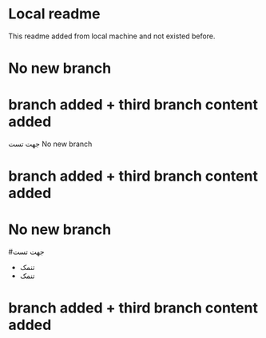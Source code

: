# Local readme
This readme added from local machine and not existed before.

# No new branch
# branch added + third branch content added
جهت تست
No new branch
# branch added + third branch content added
# No new branch
#جهت تست
- تنمک
- تنمک
# branch added + third branch content added
